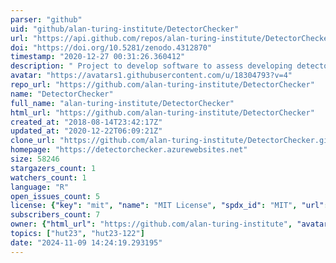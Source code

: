 ```yaml
---
parser: "github"
uid: "github/alan-turing-institute/DetectorChecker"
url: "https://api.github.com/repos/alan-turing-institute/DetectorChecker"
doi: "https://doi.org/10.5281/zenodo.4312870"
timestamp: "2020-12-27 00:31:26.360412"
description: " Project to develop software to assess developing detector screen damage (Web App based on the original DetectorChecker package)"
avatar: "https://avatars1.githubusercontent.com/u/18304793?v=4"
repo_url: "https://github.com/alan-turing-institute/DetectorChecker"
name: "DetectorChecker"
full_name: "alan-turing-institute/DetectorChecker"
html_url: "https://github.com/alan-turing-institute/DetectorChecker"
created_at: "2018-08-14T23:42:17Z"
updated_at: "2020-12-22T06:09:21Z"
clone_url: "https://github.com/alan-turing-institute/DetectorChecker.git"
homepage: "https://detectorchecker.azurewebsites.net"
size: 58246
stargazers_count: 1
watchers_count: 1
language: "R"
open_issues_count: 5
license: {"key": "mit", "name": "MIT License", "spdx_id": "MIT", "url": "https://api.github.com/licenses/mit", "node_id": "MDc6TGljZW5zZTEz"}
subscribers_count: 7
owner: {"html_url": "https://github.com/alan-turing-institute", "avatar_url": "https://avatars1.githubusercontent.com/u/18304793?v=4", "login": "alan-turing-institute", "type": "Organization"}
topics: ["hut23", "hut23-122"]
date: "2024-11-09 14:24:19.293195"
---
```

